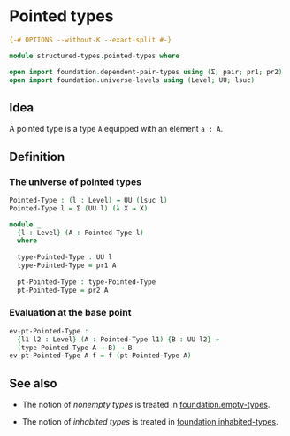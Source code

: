 # Pointed types

```agda
{-# OPTIONS --without-K --exact-split #-}

module structured-types.pointed-types where

open import foundation.dependent-pair-types using (Σ; pair; pr1; pr2)
open import foundation.universe-levels using (Level; UU; lsuc)
```

## Idea

A pointed type is a type `A` equipped with an element `a : A`.

## Definition

### The universe of pointed types

```agda
Pointed-Type : (l : Level) → UU (lsuc l)
Pointed-Type l = Σ (UU l) (λ X → X)

module _
  {l : Level} (A : Pointed-Type l)
  where
  
  type-Pointed-Type : UU l
  type-Pointed-Type = pr1 A
  
  pt-Pointed-Type : type-Pointed-Type
  pt-Pointed-Type = pr2 A
```

### Evaluation at the base point

```agda
ev-pt-Pointed-Type :
  {l1 l2 : Level} (A : Pointed-Type l1) {B : UU l2} →
  (type-Pointed-Type A → B) → B
ev-pt-Pointed-Type A f = f (pt-Pointed-Type A)
```

## See also

- The notion of *nonempty types* is treated in
  [foundation.empty-types](foundation.empty-types.html).

- The notion of *inhabited types* is treated in
  [foundation.inhabited-types](foundation.inhabited-types.html).